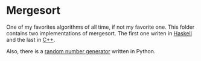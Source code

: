 # Mergesort

One of my favorites algorithms of all time, if not my favorite one. This folder contains two implementations of mergesort. The first one writen in [Haskell](mergesort.hs) and the last in [C++](mergesort.cpp).

Also, there is a [random number generator](random_number_generator.py) written in Python.
